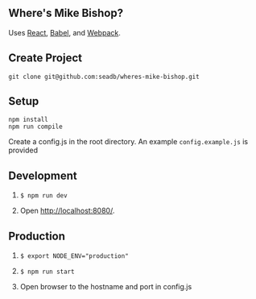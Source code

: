 Where's Mike Bishop?
---

Uses [React](https://facebook.github.io/react/), [Babel](http://babeljs.io/), and [Webpack](http://webpack.github.io/).


Create Project
---
```
git clone git@github.com:seadb/wheres-mike-bishop.git
```


Setup
---

```
npm install
npm run compile
```

Create a config.js in the root directory.  An example `config.example.js` is
provided

Development
---
1. `$ npm run dev`

2. Open [http://localhost:8080/](http://localhost:8080/).

Production
---
1. `$ export NODE_ENV="production"`

2. `$ npm run start`

3. Open browser to the hostname and port in config.js

